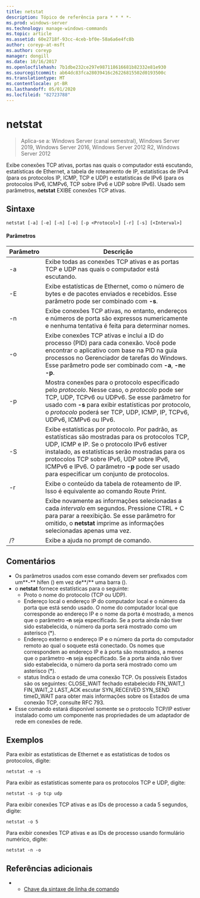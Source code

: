 ```yaml
---
title: netstat
description: Tópico de referência para * * * *-
ms.prod: windows-server
ms.technology: manage-windows-commands
ms.topic: article
ms.assetid: 60e2718f-93cc-4ceb-bf0e-58a6a6e4fc8b
author: coreyp-at-msft
ms.author: coreyp
manager: dongill
ms.date: 10/16/2017
ms.openlocfilehash: 7b1dbe232ce297e987118616681b82332e81e930
ms.sourcegitcommit: ab64dc83fca28039416c26226815502d0193500c
ms.translationtype: MT
ms.contentlocale: pt-BR
ms.lasthandoff: 05/01/2020
ms.locfileid: "82723788"
---
```

# <a name="netstat"></a>netstat

> Aplica-se a: Windows Server (canal semestral), Windows Server 2019, Windows Server 2016, Windows Server 2012 R2, Windows Server 2012

Exibe conexões TCP ativas, portas nas quais o computador está escutando, estatísticas de Ethernet, a tabela de roteamento de IP, estatísticas de IPv4 (para os protocolos IP, ICMP, TCP e UDP) e estatísticas de IPv6 (para os protocolos IPv6, ICMPv6, TCP sobre IPv6 e UDP sobre IPv6). Usado sem parâmetros, **netstat** EXIBE conexões TCP ativas. 

## <a name="syntax"></a>Sintaxe
```
netstat [-a] [-e] [-n] [-o] [-p <Protocol>] [-r] [-s] [<Interval>]
```

#### <a name="parameters"></a>Parâmetros

|   Parâmetro   |                                                                                                                                              Descrição                                                                                                                                              |
|---------------|-------------------------------------------------------------------------------------------------------------------------------------------------------------------------------------------------------------------------------------------------------------------------------------------------------|
|      -a       |                                                                                                   Exibe todas as conexões TCP ativas e as portas TCP e UDP nas quais o computador está escutando.                                                                                                   |
|      -E       |                                                                                 Exibe estatísticas de Ethernet, como o número de bytes e de pacotes enviados e recebidos. Esse parâmetro pode ser combinado com **-s**.                                                                                  |
|      -n       |                                                                               Exibe conexões TCP ativas, no entanto, endereços e números de porta são expressos numericamente e nenhuma tentativa é feita para determinar nomes.                                                                               |
|      -o       |                          Exibe conexões TCP ativas e inclui a ID do processo (PID) para cada conexão. Você pode encontrar o aplicativo com base na PID na guia processos no Gerenciador de tarefas do Windows. Esse parâmetro pode ser combinado com **-a**, **-n**e **-p**.                           |
| -p<Protocol> |               Mostra conexões para o protocolo especificado pelo *protocolo*. Nesse caso, o *protocolo* pode ser TCP, UDP, TCPv6 ou UDPv6. Se esse parâmetro for usado com **-s** para exibir estatísticas por protocolo, o *protocolo* poderá ser TCP, UDP, ICMP, IP, TCPv6, UDPv6, ICMPv6 ou IPv6.                |
|      -S       | Exibe estatísticas por protocolo. Por padrão, as estatísticas são mostradas para os protocolos TCP, UDP, ICMP e IP. Se o protocolo IPv6 estiver instalado, as estatísticas serão mostradas para os protocolos TCP sobre IPv6, UDP sobre IPv6, ICMPv6 e IPv6. O parâmetro **-p** pode ser usado para especificar um conjunto de protocolos. |
|      -r       |                                                                                                     Exibe o conteúdo da tabela de roteamento de IP. Isso é equivalente ao comando Route Print.                                                                                                     |
|  <Interval>   |                                                        Exibe novamente as informações selecionadas a cada *intervalo* em segundos. Pressione CTRL + C para parar a reexibição. Se esse parâmetro for omitido, o **netstat** imprime as informações selecionadas apenas uma vez.                                                         |
|      /?       |                                                                                                                                 Exibe a ajuda no prompt de comando.                                                                                                                                  |

## <a name="remarks"></a>Comentários
-   Os parâmetros usados com esse comando devem ser prefixados com um**-** hífen () em vez de**/** uma barra ().
-   o **netstat** fornece estatísticas para o seguinte:
    -   Proto o nome do protocolo (TCP ou UDP).
    -   Endereço local o endereço IP do computador local e o número da porta que está sendo usado. O nome do computador local que corresponde ao endereço IP e o nome da porta é mostrado, a menos que o parâmetro **-n** seja especificado. Se a porta ainda não tiver sido estabelecida, o número da porta será mostrado como um asterisco (*).
    -   Endereço externo o endereço IP e o número da porta do computador remoto ao qual o soquete está conectado. Os nomes que correspondem ao endereço IP e à porta são mostrados, a menos que o parâmetro **-n** seja especificado. Se a porta ainda não tiver sido estabelecida, o número da porta será mostrado como um asterisco (*).
    -   status Indica o estado de uma conexão TCP. Os possíveis Estados são os seguintes: CLOSE_WAIT fechado estabelecido FIN_WAIT_1 FIN_WAIT_2 LAST_ACK escutar SYN_RECEIVED SYN_SEND timeD_WAIT para obter mais informações sobre os Estados de uma conexão TCP, consulte RFC 793.
-   Esse comando estará disponível somente se o protocolo TCP/IP estiver instalado como um componente nas propriedades de um adaptador de rede em conexões de rede.

## <a name="examples"></a>Exemplos
Para exibir as estatísticas de Ethernet e as estatísticas de todos os protocolos, digite:
```
netstat -e -s
```
Para exibir as estatísticas somente para os protocolos TCP e UDP, digite:
```
netstat -s -p tcp udp
```
Para exibir conexões TCP ativas e as IDs de processo a cada 5 segundos, digite:
```
netstat -o 5
```
Para exibir conexões TCP ativas e as IDs de processo usando formulário numérico, digite:
```
netstat -n -o
```

## <a name="additional-references"></a>Referências adicionais
-   - [Chave da sintaxe de linha de comando](command-line-syntax-key.md)
